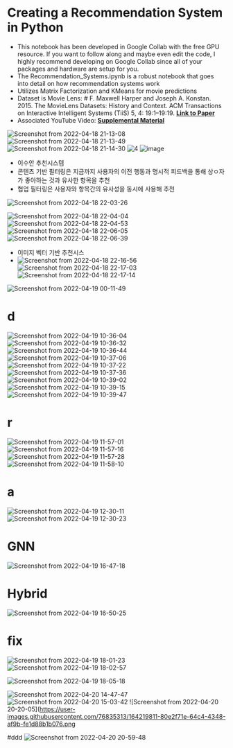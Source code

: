 # Creating a Recommendation System in Python
- This notebook has been developed in Google Collab with the free GPU resource. If you want to follow along and maybe even edit the code, I highly recommend developing on Google Collab since all of your packages and hardware are setup for you.
- The Recommendation_Systems.ipynb is a robust notebook that goes into detail on how recommendation systems work 
- Utilizes Matrix Factorization and KMeans for movie predictions
- Dataset is Movie Lens: # F. Maxwell Harper and Joseph A. Konstan. 2015. The MovieLens Datasets: History and Context. ACM Transactions on Interactive Intelligent Systems (TiiS) 5, 4: 19:1–19:19. [**Link to Paper**](https://doi.org/10.1145/2827872)
- Associated YouTube Video: [**Supplemental Material**](https://youtu.be/G4MBc40rQ2k)

![Screenshot from 2022-04-18 21-13-08](https://user-images.githubusercontent.com/76835313/163806881-c5219ba1-8361-4fb6-b583-3d47ec1be53d.png)
![Screenshot from 2022-04-18 21-13-49](https://user-images.githubusercontent.com/76835313/163806885-1c7e6548-36e6-4657-8bb9-dc118a15d8e6.png)
![Screenshot from 2022-04-18 21-14-30](https://user-images.githubusercontent.com/76835313/163806889-fdf79bf2-1335-4fbf-a5b4-b12e6aaf227f.png)
![4](https://user-images.githubusercontent.com/76835313/163807012-0cf83615-caae-4e61-b1fe-1e8040e12a3d.png)
![image](https://user-images.githubusercontent.com/76835313/163809663-dcfeff80-2583-4be4-acf1-5ff90aace782.png)

* 이수안 추천시스템
* 콘텐츠 기반 필터링은 지금까지 사용자의 이전 행동과 명시적 피드백을 통해 상ㅇ자가 좋아하는 것과 유사한 항목을 추천 
* 협업 필터링은 사용자와 항목간의 유사성을 동시에 사용해 추천

![Screenshot from 2022-04-18 22-03-26](https://user-images.githubusercontent.com/76835313/163812281-63f8a2d8-785a-4cef-b476-1a0a2789dc31.png)


![Screenshot from 2022-04-18 22-04-04](https://user-images.githubusercontent.com/76835313/163812620-e4eb4149-68ff-4b6f-9718-b6d37bd02482.png)
![Screenshot from 2022-04-18 22-04-53](https://user-images.githubusercontent.com/76835313/163812624-9eb31b06-0a72-4d26-bef9-6c6bcf23d0fc.png)
![Screenshot from 2022-04-18 22-06-05](https://user-images.githubusercontent.com/76835313/163812625-36d84449-69a2-4408-9ce3-f7bc7b01feb2.png)
![Screenshot from 2022-04-18 22-06-39](https://user-images.githubusercontent.com/76835313/163812630-80bcefde-dba3-4c32-b3ac-9486013fb175.png)

* 이미지 벡터 기반 추천시스
* ![Screenshot from 2022-04-18 22-16-56](https://user-images.githubusercontent.com/76835313/163813791-cfb4e718-ffa4-4713-906e-835119b15972.png)
![Screenshot from 2022-04-18 22-17-03](https://user-images.githubusercontent.com/76835313/163813795-8a476ca5-248d-4603-b713-cb7f4c6eb63c.png)
![Screenshot from 2022-04-18 22-17-14](https://user-images.githubusercontent.com/76835313/163813798-033b02e8-52b7-4182-bd60-850c6a546501.png)

![Screenshot from 2022-04-19 00-11-49](https://user-images.githubusercontent.com/76835313/163829502-bf77e987-3b26-4600-9b67-2ff8a1499ba6.png)

# d
![Screenshot from 2022-04-19 10-36-04](https://user-images.githubusercontent.com/76835313/163903290-915eac01-f398-49de-a818-9bf74a6dec68.png)
![Screenshot from 2022-04-19 10-36-32](https://user-images.githubusercontent.com/76835313/163903293-9a385b93-8fba-44cc-a7c6-1d6328198af0.png)
![Screenshot from 2022-04-19 10-36-44](https://user-images.githubusercontent.com/76835313/163903294-1639fbf0-eb78-4d5c-9646-3f4e99ba8b62.png)
![Screenshot from 2022-04-19 10-37-06](https://user-images.githubusercontent.com/76835313/163903295-7c50963e-88b0-4c14-9d5f-a8dbe8a8f6f6.png)
![Screenshot from 2022-04-19 10-37-22](https://user-images.githubusercontent.com/76835313/163903296-168ee496-6a88-43fe-ae2a-f8d1897dcdc8.png)
![Screenshot from 2022-04-19 10-37-36](https://user-images.githubusercontent.com/76835313/163903298-24deee2b-4fe3-4bc7-b9ca-107ba968e158.png)
![Screenshot from 2022-04-19 10-39-02](https://user-images.githubusercontent.com/76835313/163903300-8295fb38-4c00-44b5-9b21-44bb21380073.png)
![Screenshot from 2022-04-19 10-39-15](https://user-images.githubusercontent.com/76835313/163903302-5ea3e2e0-6699-47ae-be44-2444f53268a8.png)
![Screenshot from 2022-04-19 10-39-47](https://user-images.githubusercontent.com/76835313/163903304-7ef4c667-8b81-4ab1-9773-b5014ea4cb55.png)

# r
![Screenshot from 2022-04-19 11-57-01](https://user-images.githubusercontent.com/76835313/163911515-e2b08028-9545-45ff-8c93-28d69f9a4b7a.png)
![Screenshot from 2022-04-19 11-57-16](https://user-images.githubusercontent.com/76835313/163911522-e2ed5328-9a66-4943-bb48-f75bef114995.png)
![Screenshot from 2022-04-19 11-57-28](https://user-images.githubusercontent.com/76835313/163911523-d20b80d0-bfa3-42af-8597-787369acfb06.png)
![Screenshot from 2022-04-19 11-58-10](https://user-images.githubusercontent.com/76835313/163911524-7e8b7ed9-963c-49ae-af98-03899a8a260a.png)

# a
![Screenshot from 2022-04-19 12-30-11](https://user-images.githubusercontent.com/76835313/163914588-5c810305-204b-44a7-85cf-9fa84624d249.png)
![Screenshot from 2022-04-19 12-30-23](https://user-images.githubusercontent.com/76835313/163914593-9a566884-6c3a-4d95-8992-ee203a3c74c3.png)

# GNN
![Screenshot from 2022-04-19 16-47-18](https://user-images.githubusercontent.com/76835313/163952585-f3cb7017-3f78-43c9-a466-677087561aa7.png)

# Hybrid
![Screenshot from 2022-04-19 16-50-25](https://user-images.githubusercontent.com/76835313/163953065-0aeff8b6-4ac2-4dcd-bb0f-598cbc2aff1d.png)

# fix
![Screenshot from 2022-04-19 18-01-23](https://user-images.githubusercontent.com/76835313/163969515-c168d198-7527-43e1-9f93-9c0d92bfe9fc.png)
![Screenshot from 2022-04-19 18-02-57](https://user-images.githubusercontent.com/76835313/163969522-9c8ed2c8-79b7-4e73-bc67-e6d0d7eb34e3.png)

![Screenshot from 2022-04-19 18-05-18](https://user-images.githubusercontent.com/76835313/163969901-240e61e9-237b-4d8f-aea8-a64062613fc4.png)


![Screenshot from 2022-04-20 14-47-47](https://user-images.githubusercontent.com/76835313/164159177-a825af32-0a61-4ff6-826f-e587fba13e41.png)
![Screenshot from 2022-04-20 15-03-42](https://user-images.githubusercontent.com/76835313/164161194-a493eb7f-31fd-4d6b-a524-5e39a1079372.png)
![Screenshot from 2022-04-20 20-20-05](https://user-images.githubusercontent.com/76835313/164219811-80e2f71e-64c4-4348-af9b-fe1d88b1b076.png

#ddd
![Screenshot from 2022-04-20 20-59-48](https://user-images.githubusercontent.com/76835313/164225874-12266fa7-245f-45a6-9f82-707830541209.png)


